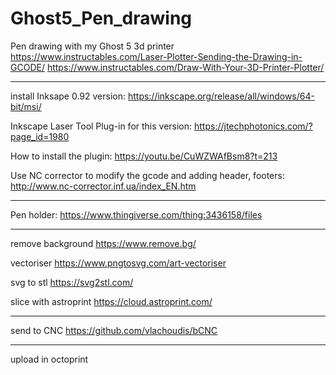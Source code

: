 # Ghost5_Pen_drawing
Pen drawing with my Ghost 5 3d printer
https://www.instructables.com/Laser-Plotter-Sending-the-Drawing-in-GCODE/
https://www.instructables.com/Draw-With-Your-3D-Printer-Plotter/
****
install Inksape 0.92 version:
https://inkscape.org/release/all/windows/64-bit/msi/

Inkscape Laser Tool Plug-in for this version:
https://jtechphotonics.com/?page_id=1980

How to install the plugin:
https://youtu.be/CuWZWAfBsm8?t=213

Use NC corrector to modify the gcode and adding header, footers:
http://www.nc-corrector.inf.ua/index_EN.htm
****

Pen holder:
https://www.thingiverse.com/thing:3436158/files
****
remove background
https://www.remove.bg/

vectoriser
https://www.pngtosvg.com/art-vectoriser

svg to stl
https://svg2stl.com/

slice with astroprint
https://cloud.astroprint.com/
****
send to CNC
https://github.com/vlachoudis/bCNC

****
upload in octoprint
